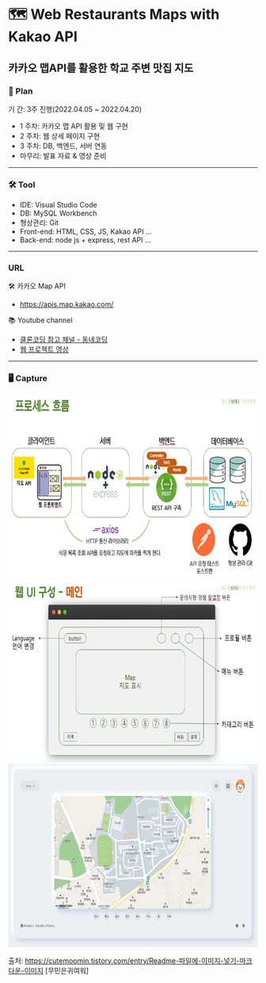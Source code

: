 
# 🗺 Web Restaurants Maps with Kakao API
## 카카오 맵API를 활용한 학교 주변 맛집 지도

### 📑 Plan 
기 간: 3주 진행(2022.04.05 ~ 2022.04.20)
   - 1 주차: 카카오 맵 API 활용 및 웹 구현
   - 2 주차: 웹 상세 페이지 구현
   - 3 주차: DB, 백엔드, 서버 연동
   - 마무리: 발표 자료 & 영상 준비

- - -

### 🛠 Tool
- IDE: Visual Studio Code 
- DB: MySQL Workbench 
- 형상관리: Git 
- Front-end: HTML, CSS, JS, Kakao API ... 
- Back-end: node js + express, rest API  ... 

- - -

### URL
🛠 카카오 Map API 
  - <a href = "https://apis.map.kakao.com/">https://apis.map.kakao.com/</a>

📚 Youtube channel
  - <a href = "https://www.youtube.com/channel/UCHw5u2NzzRCZ15C-npOOefw">클론코딩 참고 채널 - 동네코딩</a>
  - <a href = "https://youtu.be/b11HnycEgVg">웹 프로젝트 영상</a>

- - -
### 🖥 Capture
<img src="/image_readme/Frame.png"  width="700" height="370">
<img src="/image_readme/Guide.png"  width="700" height="370">
<img src="/image_readme/Web Main.png"  width="700" height="370">


출처: https://cutemoomin.tistory.com/entry/Readme-파일에-이미지-넣기-마크다운-이미지 [무민은귀여워]
